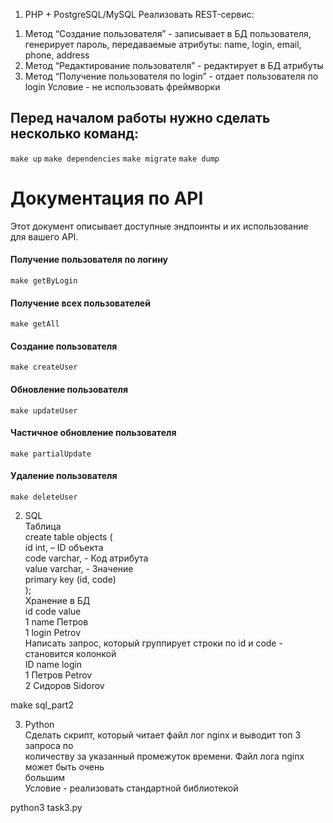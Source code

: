1. PHP + PostgreSQL/MySQL
   Реализовать REST-сервис:
1) Метод “Создание пользователя” - записывает в БД пользователя, генерирует
   пароль, передаваемые атрибуты: name, login, email, phone, address
2) Метод “Редактирование пользователя” - редактирует в БД атрибуты
3) Метод “Получение пользователя по login” - отдает пользователя по login
   Условие - не использовать фреймворки
## Перед началом работы нужно сделать несколько команд:
```make up```
```make dependencies```
```make migrate```
```make dump```
# Документация по API

Этот документ описывает доступные эндпоинты и их использование для вашего API.<br>

#### Получение пользователя по логину<br>
``` make getByLogin ```
#### Получение всех пользователей<br>
``` make getAll ```
#### Создание пользователя<br>
``` make createUser ```
#### Обновление пользователя<br>
``` make updateUser ```
#### Частичное обновление пользователя<br>
``` make partialUpdate ```
#### Удаление пользователя<br>
``` make deleteUser ```

2. SQL<br>
   Таблица<br>
   create table objects (<br>
   id int, – ID объекта<br>
   code varchar, - Код атрибута<br>
   value varchar, - Значение<br>
   primary key (id, code)<br>
   );<br>
   Хранение в БД<br>
   id code value<br>
   1 name Петров<br>
   1 login Petrov<br>
   Написать запрос, который группирует строки по id и code - становится колонкой<br>
   ID name login<br>
   1 Петров Petrov<br>
   2 Сидоров Sidorov<br>

make sql_part2<br>

3. Python<br>
   Сделать скрипт, который читает файл лог nginx и выводит топ 3 запроса по<br>
   количеству за указанный промежуток времени. Файл лога nginx может быть очень<br>
   большим<br>
   Условие - реализовать стандартной библиотекой<br>

python3 task3.py